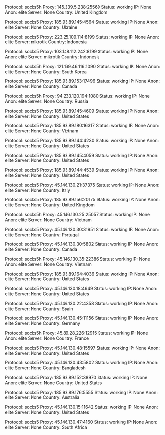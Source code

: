 Protocol: socks5h
Proxy: 145.239.5.238:25569
Status: working
IP: None
Anon: elite
Server: None
Country: United Kingdom

Protocol: socks5
Proxy: 185.93.89.145:4564
Status: working
IP: None
Anon: elite
Server: None
Country: Ukraine

Protocol: socks5
Proxy: 223.25.109.114:8199
Status: working
IP: None
Anon: elite
Server: mikrotik
Country: Indonesia

Protocol: socks5
Proxy: 103.148.112.242:8199
Status: working
IP: None
Anon: elite
Server: mikrotik
Country: Indonesia

Protocol: socks5h
Proxy: 121.169.46.116:1090
Status: working
IP: None
Anon: elite
Server: None
Country: South Korea

Protocol: socks5
Proxy: 185.93.89.153:17496
Status: working
IP: None
Anon: elite
Server: None
Country: Canada

Protocol: socks5h
Proxy: 94.233.120.194:1080
Status: working
IP: None
Anon: elite
Server: None
Country: Russia

Protocol: socks5
Proxy: 185.93.89.145:4609
Status: working
IP: None
Anon: elite
Server: None
Country: United States

Protocol: socks5
Proxy: 185.93.89.180:16317
Status: working
IP: None
Anon: elite
Server: None
Country: Vietnam

Protocol: socks5
Proxy: 185.93.89.144:4230
Status: working
IP: None
Anon: elite
Server: None
Country: United States

Protocol: socks5
Proxy: 185.93.89.145:4059
Status: working
IP: None
Anon: elite
Server: None
Country: United States

Protocol: socks5
Proxy: 185.93.89.144:4539
Status: working
IP: None
Anon: elite
Server: None
Country: United States

Protocol: socks5
Proxy: 45.146.130.21:37375
Status: working
IP: None
Anon: elite
Server: None
Country: Italy

Protocol: socks5
Proxy: 185.93.89.156:20175
Status: working
IP: None
Anon: elite
Server: None
Country: United Kingdom

Protocol: socks5h
Proxy: 45.146.130.25:25057
Status: working
IP: None
Anon: elite
Server: None
Country: Vietnam

Protocol: socks5
Proxy: 45.146.130.30:31951
Status: working
IP: None
Anon: elite
Server: None
Country: Portugal

Protocol: socks5
Proxy: 45.146.130.30:5802
Status: working
IP: None
Anon: elite
Server: None
Country: Canada

Protocol: socks5h
Proxy: 45.146.130.35:22386
Status: working
IP: None
Anon: elite
Server: None
Country: Vietnam

Protocol: socks5
Proxy: 185.93.89.164:4036
Status: working
IP: None
Anon: elite
Server: None
Country: United States

Protocol: socks5
Proxy: 45.146.130.18:4649
Status: working
IP: None
Anon: elite
Server: None
Country: United States

Protocol: socks5
Proxy: 45.146.130.22:4358
Status: working
IP: None
Anon: elite
Server: None
Country: Spain

Protocol: socks5
Proxy: 45.146.130.45:11156
Status: working
IP: None
Anon: elite
Server: None
Country: Germany

Protocol: socks5h
Proxy: 45.89.28.226:12915
Status: working
IP: None
Anon: elite
Server: None
Country: France

Protocol: socks5
Proxy: 45.146.130.48:15597
Status: working
IP: None
Anon: elite
Server: None
Country: United States

Protocol: socks5
Proxy: 45.146.130.43:5802
Status: working
IP: None
Anon: elite
Server: None
Country: Bangladesh

Protocol: socks5
Proxy: 185.93.89.152:38970
Status: working
IP: None
Anon: elite
Server: None
Country: United States

Protocol: socks5
Proxy: 185.93.89.176:5555
Status: working
IP: None
Anon: elite
Server: None
Country: Australia

Protocol: socks5
Proxy: 45.146.130.15:11642
Status: working
IP: None
Anon: elite
Server: None
Country: United States

Protocol: socks5
Proxy: 45.146.130.47:4160
Status: working
IP: None
Anon: elite
Server: None
Country: South Africa

